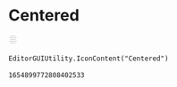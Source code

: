 # Centered
![](/img/Centered.png)

``` CSharp
EditorGUIUtility.IconContent("Centered")
```
```
1654899772808402533
```
